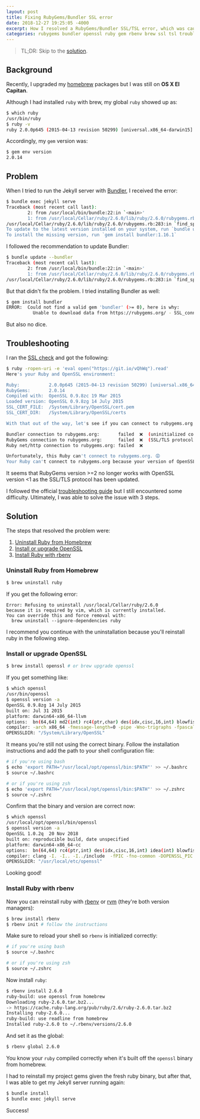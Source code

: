 ```yaml
---
layout: post
title: Fixing RubyGems/Bundler SSL error
date: 2018-12-27 19:25:05 -4000
excerpt: How I resolved a RubyGems/Bundler SSL/TSL error, which was caused by an outdated version of OpenSSL being used to compile Ruby.
categories: rubygems bundler openssl ruby gem rbenv brew ssl tsl troubleshooting
---
```


> TL;DR: Skip to the [solution](#solution).

## Background

Recently, I upgraded my [homebrew](https://brew.sh/) packages but I was still on **OS X El Capitan**.

Although I had installed `ruby` with brew, my global `ruby` showed up as:

```sh
$ which ruby
/usr/bin/ruby
$ ruby -v
ruby 2.0.0p645 (2015-04-13 revision 50299) [universal.x86_64-darwin15]
```

Accordingly, my `gem` version was:

```sh
$ gem env version
2.0.14
```

## Problem

When I tried to run the Jekyll server with [Bundler](https://bundler.io/), I received the error:

```sh
$ bundle exec jekyll serve
Traceback (most recent call last):
        2: from /usr/local/bin/bundle:22:in `<main>'
        1: from /usr/local/Cellar/ruby/2.6.0/lib/ruby/2.6.0/rubygems.rb:302:in `activate_bin_path'
/usr/local/Cellar/ruby/2.6.0/lib/ruby/2.6.0/rubygems.rb:283:in `find_spec_for_exe': Could not find 'bundler' (1.16.1) required by your path/to/project/Gemfile.lock. (Gem::GemNotFoundException)
To update to the latest version installed on your system, run `bundle update --bundler`.
To install the missing version, run `gem install bundler:1.16.1`
```

I followed the recommendation to update Bundler:

```sh
$ bundle update --bundler
Traceback (most recent call last):
        2: from /usr/local/bin/bundle:22:in `<main>'
        1: from /usr/local/Cellar/ruby/2.6.0/lib/ruby/2.6.0/rubygems.rb:302:in `activate_bin_path'
/usr/local/Cellar/ruby/2.6.0/lib/ruby/2.6.0/rubygems.rb:283:in `find_spec_for_exe': can't find gem bundler (>= 0.a) with executable bundle (Gem::GemNotFoundException)
```

But that didn't fix the problem. I tried installing Bundler as well:

```sh
$ gem install bundler
ERROR:  Could not find a valid gem 'bundler' (>= 0), here is why:
          Unable to download data from https://rubygems.org/ - SSL_connect returned=1 errno=0 state=SSLv2/v3 read server hello A: tlsv1 alert protocol version (https://rubygems.org/latest_specs.4.8.gz)
```

But also no dice.

## Troubleshooting

I ran the [SSL check](https://bundler.io/v1.16/guides/rubygems_tls_ssl_troubleshooting_guide.html#solutions-for-ssl-issues#automated-ssl-check) and got the following:

```sh
$ ruby -ropen-uri -e 'eval open("https://git.io/vQhWq").read'
Here's your Ruby and OpenSSL environment:

Ruby:           2.0.0p645 (2015-04-13 revision 50299) [universal.x86_64-darwin15]
RubyGems:       2.0.14
Compiled with:  OpenSSL 0.9.8zc 19 Mar 2015
Loaded version: OpenSSL 0.9.8zg 14 July 2015
SSL_CERT_FILE:  /System/Library/OpenSSL/cert.pem
SSL_CERT_DIR:   /System/Library/OpenSSL/certs

With that out of the way, let's see if you can connect to rubygems.org...

Bundler connection to rubygems.org:       failed  ❌  (uninitialized constant Bundler)
RubyGems connection to rubygems.org:      failed  ❌  (SSL/TLS protocol version mismatch)
Ruby net/http connection to rubygems.org: failed  ❌

Unfortunately, this Ruby can't connect to rubygems.org. 😡
Your Ruby can't connect to rubygems.org because your version of OpenSSL is too old. You'll need to upgrade your OpenSSL install and/or recompile Ruby to use a newer OpenSSL.
```

It seems that RubyGems version >=2 no longer works with OpenSSL version <1 as the SSL/TLS protocol has been updated.

I followed the official [troubleshooting guide](https://bundler.io/v1.16/guides/rubygems_tls_ssl_troubleshooting_guide.html) but I still encountered some difficulty. Ultimately, I was able to solve the issue with 3 steps.

## Solution

The steps that resolved the problem were:

1. [Uninstall Ruby from Homebrew](#uninstall-ruby-from-homebrew)
2. [Install or upgrade OpenSSL](#install-or-upgrade-openssl)
3. [Install Ruby with rbenv](#install-ruby-with-rbenv)

### Uninstall Ruby from Homebrew

```sh
$ brew uninstall ruby
```

If you get the following error:

```
Error: Refusing to uninstall /usr/local/Cellar/ruby/2.6.0
because it is required by vim, which is currently installed.
You can override this and force removal with:
  brew uninstall --ignore-dependencies ruby
```

I recommend you continue with the uninstallation because you'll reinstall ruby in the following step.

### Install or upgrade OpenSSL

```sh
$ brew install openssl # or brew upgrade openssl
```

If you get something like:

```sh
$ which openssl
/usr/bin/openssl
$ openssl version -a
OpenSSL 0.9.8zg 14 July 2015
built on: Jul 31 2015
platform: darwin64-x86_64-llvm
options:  bn(64,64) md2(int) rc4(ptr,char) des(idx,cisc,16,int) blowfish(idx)
compiler: -arch x86_64 -fmessage-length=0 -pipe -Wno-trigraphs -fpascal-strings -fasm-blocks -O3 -D_REENTRANT -DDSO_DLFCN -DHAVE_DLFCN_H -DL_ENDIAN -DMD32_REG_T=int -DOPENSSL_NO_IDEA -DOPENSSL_PIC -DOPENSSL_THREADS -DZLIB -mmacosx-version-min=10.6
OPENSSLDIR: "/System/Library/OpenSSL"
```

It means you're still not using the correct binary. Follow the installation instructions and add the path to your shell configuration file:

```sh
# if you're using bash
$ echo 'export PATH="/usr/local/opt/openssl/bin:$PATH"' >> ~/.bashrc
$ source ~/.bashrc

# or if you're using zsh
$ echo 'export PATH="/usr/local/opt/openssl/bin:$PATH"' >> ~/.zshrc
$ source ~/.zshrc
```

Confirm that the binary and version are correct now:

```sh
$ which openssl
/usr/local/opt/openssl/bin/openssl
$ openssl version -a
OpenSSL 1.0.2q  20 Nov 2018
built on: reproducible build, date unspecified
platform: darwin64-x86_64-cc
options:  bn(64,64) rc4(ptr,int) des(idx,cisc,16,int) idea(int) blowfish(idx)
compiler: clang -I. -I.. -I../include  -fPIC -fno-common -DOPENSSL_PIC -DOPENSSL_THREADS -D_REENTRANT -DDSO_DLFCN -DHAVE_DLFCN_H -arch x86_64 -O3 -DL_ENDIAN -Wall -DOPENSSL_IA32_SSE2 -DOPENSSL_BN_ASM_MONT -DOPENSSL_BN_ASM_MONT5 -DOPENSSL_BN_ASM_GF2m -DSHA1_ASM -DSHA256_ASM -DSHA512_ASM -DMD5_ASM -DAES_ASM -DVPAES_ASM -DBSAES_ASM -DWHIRLPOOL_ASM -DGHASH_ASM -DECP_NISTZ256_ASM
OPENSSLDIR: "/usr/local/etc/openssl"
```

Looking good!

### Install Ruby with rbenv

Now you can reinstall ruby with [rbenv](https://github.com/rbenv/rbenv) or [rvm](https://github.com/rvm/rvm) (they're both version managers):

```sh
$ brew install rbenv
$ rbenv init # follow the instructions
```

Make sure to reload your shell so `rbenv` is initialized correctly:

```sh
# if you're using bash
$ source ~/.bashrc

# or if you're using zsh
$ source ~/.zshrc
```

Now install `ruby`:

```sh
$ rbenv install 2.6.0
ruby-build: use openssl from homebrew
Downloading ruby-2.6.0.tar.bz2...
-> https://cache.ruby-lang.org/pub/ruby/2.6/ruby-2.6.0.tar.bz2
Installing ruby-2.6.0...
ruby-build: use readline from homebrew
Installed ruby-2.6.0 to ~/.rbenv/versions/2.6.0
```

And set it as the global:

```sh
$ rbenv global 2.6.0
```

You know your `ruby` compiled correctly when it's built off the `openssl` binary from homebrew.

I had to reinstall my project gems given the fresh ruby binary, but after that, I was able to get my Jekyll server running again:

```sh
$ bundle install
$ bundle exec jekyll serve
```

Success!
